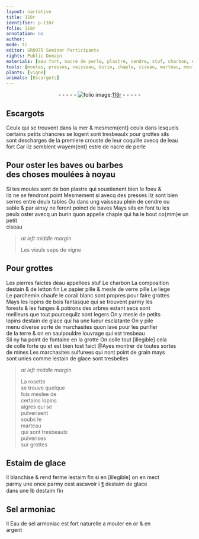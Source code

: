 ```yaml
---
layout: narrative
title: 118r
identifier: p-118r
folio: 118r
annotation: no
author:
mode: tc
editor: GR8975 Seminar Participants
rights: Public Domain
materials: [eau fort, nacre de perle, plastre, cendre, stuf, charbon, estain, letton, papier, verre, liege, parchemin chaufe, corail blanc, bois, estain de glace, marchasites, terre, colle, mines, marchasites sulfurees, rosette, Estaim de glace, estaim, estaim de glace, Sel armoniac, Eau de sel armoniac, or, argent]
tools: [moules, presses, vaisseau, burin, chaple, ciseau, marteau, mouler]
plants: [vigne]
animals: [Escargots]
---
```


<div class="folio" align="center">- - - - - <a href="http://gallica.bnf.fr/ark:/12148/btv1b10500001g/f241.image" target="_blank"><img src="https://cu-mkp.github.io/2017-workshop-edition/assets/photo-icon.png" alt="folio image: " style="display:inline-block; margin-bottom:-3px;"/>118r</a> - - - - - </div>  
  

## <span class="al">Escargots</span>

 
Ceulx qui se trouvent dans la <span class="env">mer</span> & mesmem{ent} ceulx dans lesquels<br/> certains petits chancres se logent sont tresbeaulx pour grottes sils<br/> sont descharges de la premiere crouste de leur coquille avecq de l<span class="m">eau<br/> fort</span> Car ilz semblent vrayem{ent} estre de <span class="m">nacre de perle</span>
 
 
  

## Pour oster les baves ou barbes<br/> des choses moulées à noyau

 
Si tes <span class="tl">moules</span> sont de bon <span class="m">plastre</span> qui soustienent bien le foeu <span class="del">&</span><br/> ilz ne se fendront point Mesmement si avecq des <span class="tl">presses</span> ilz sont bien<br/> serres entre deulx tables Ou dans ung <span class="tl">vaisseau</span> plein de <span class="m">cendre</span> ou<br/> sable & par ainsy ne feront poinct de baves Mays sils en font tu les<br/> peulx oster avecq un <span class="tl">burin</span> quon appelle <span class="tl">chaple</span> qui ha le bout co{mm}e un petit<br/> <span class="tl">ciseau</span>
 
> *at left middle margin*
> 
> 
>   Les vieulx seps de <span class="pa">vigne</span>
 
 
  

## Pour grottes

 
Les pierres faictes deau appellees <span class="m">stuf</span> Le <span class="m">charbon</span> La composition<br/> d<span class="m">estain</span> & de <span class="m">letton</span> fin Le <span class="m">papier</span> pille & mesle de <span class="m">verre</span> pille Le <span class="m">liege</span><br/> Le <span class="m">parchemin chaufe</span> le <span class="m">corail blanc</span> sont propres pour faire grottes<br/> Mays les lopins de <span class="m">bois</span> fantasque qui se trouvent parmy les<br/> forests & les funges & potirons des arbres estant secs sont<br/> meilleurs que tout pourcequilz sont legers On y mesle de petits<br/> lopins d<span class="m">estain de glace</span> qui ha une lueur esclatante On y pile<br/> menu diverse sorte de <span class="m">marchasites</span> quon lave pour les purifier<br/> de la <span class="m">terre</span> & on en saulpouldre louvrage qui est tresbeau<br/> Sil ny ha point de fontaine en la grotte On colle tout <span class="del">[illegible]</span> cela<br/> de <span class="m">colle</span> forte <span class="del">qu</span> et est bien tost faict <span class="add">@Ayes montrer de toutes sortes<br/> de <span class="m">mines</span> Les <span class="m">marchasites sulfurees</span> qui nont point de grain mays<br/> sont unies comme l<span class="m">estain de glace</span> sont tresbelles</span>
 
> *at left middle margin*
> 
> 
>   La <span class="m">rosette</span><br/> se trouve quelque<br/> fois meslee de<br/> certains lopins<br/> aigres qui se<br/> pulverisent<br/> soubs le<br/> <span class="tl">marteau</span><br/> qui sont tresbeaulx<br/> pulverises<br/> sur grottes
 
 
  

## <span class="m">Estaim de glace</span>

 
Il blanchise & rend ferme l<span class="m">estaim</span> fin si <span class="del">en [illegible]</span> on en mect<br/> <span class="del">parmy</span> une once parmy cest ascavoir i ℥ d<span class="m">estaim de glace</span><br/> dans une <span class="ms">lb</span> d<span class="m">estaim</span> fin
 
 
  

## <span class="m">Sel armoniac</span>

 
 <span class="del">Il</span> <span class="m">Eau de sel armoniac</span> est fort naturelle a <span class="tl">mouler</span> en <span class="m">or</span> & en<br/> <span class="m">argent</span>
 
